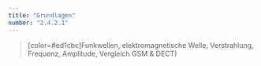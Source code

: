 ```yaml
---
title: "Grundlagen"
number: "2.4.2.1"
---
```


> [color=#ed1cbc]Funkwellen, elektromagnetische Welle, Verstrahlung, Frequenz, Amplitude, Vergleich GSM & DECT) 